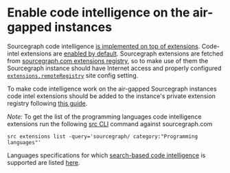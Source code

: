 # Enable code intelligence on the air-gapped instances

Sourcegraph code intelligence [is implemented on top of extensions](../../dev/background-information/codeintel/extensions.md). Code-intel extensions are [enabled by default](../../extensions/usage.md#default-extensions). Sourcegraph extensions are fetched from [sourcegraph.com extensions registry](https://sourcegraph.com/extensions), so to make use of them the Sourcegraph instance should have Internet access and properly configured [`extensions.remoteRegistry`](../../admin/extensions/index.md#use-extensions-from-sourcegraphcom-or-disable-remote-extensions) site config setting.  

To make code intelligence work on the air-gapped Sourcegraph instances code intel extensions should be added to the instance's private extension registry following [this guide](https://github.com/sourcegraph/sourcegraph-extensions-cloning-scripts).

*Note:* To get the list of the programming languages code intelligence extensions run the following [src CLI](https://docs.sourcegraph.com/cli) command against sourcegraph.com
 ```
 src extensions list -query='sourcegraph/ category:"Programming languages"'
 ```
 
 Languages specifications for which [search-based code intelligence](../explanations/search_based_code_intelligence.md) is supported are listed [here](https://github.com/sourcegraph/code-intel-extensions/blob/master/template/src/language-specs/languages.ts#L345-L390).
